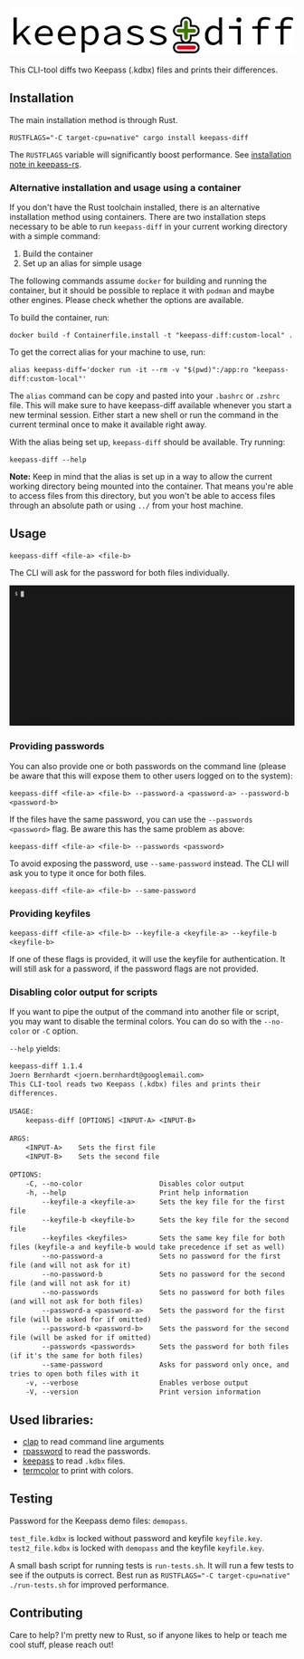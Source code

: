 <p align="center" style="text-align: center;">
  <img src="keepass-diff.svg" alt="keepass-diff" />
</p>

This CLI-tool diffs two Keepass (.kdbx) files and prints their differences.

## Installation

The main installation method is through Rust.

```
RUSTFLAGS="-C target-cpu=native" cargo install keepass-diff
```

The `RUSTFLAGS` variable will significantly boost performance. See
[installation note in keepass-rs](https://github.com/sseemayer/keepass-rs#installation).

### Alternative installation and usage using a container

If you don't have the Rust toolchain installed, there is an alternative installation method using containers. There are two installation steps necessary to be able to run `keepass-diff` in your current working directory with a simple command:

1. Build the container
2. Set up an alias for simple usage

The following commands assume `docker` for building and running the container, but it should be possible to replace it with `podman` and maybe other engines. Please check whether the options are available.

To build the container, run:

```
docker build -f Containerfile.install -t "keepass-diff:custom-local" .
```

To get the correct alias for your machine to use, run:

```
alias keepass-diff='docker run -it --rm -v "$(pwd)":/app:ro "keepass-diff:custom-local"'
```

The `alias` command can be copy and pasted into your `.bashrc` or `.zshrc` file. This will make sure to have keepass-diff available whenever you start a new terminal session. Either start a new shell or run the command in the current terminal once to make it available right away.

With the alias being set up, `keepass-diff` should be available. Try running:

```
keepass-diff --help
```

**Note:** Keep in mind that the alias is set up in a way to allow the current working directory being mounted into the container. That means you're able to access files from this directory, but you won't be able to access files through an absolute path or using `../` from your host machine.

## Usage

```
keepass-diff <file-a> <file-b>
```

The CLI will ask for the password for both files individually.

![Example Screencast](screencast.gif)

### Providing passwords

You can also provide one or both passwords on the command line (please be aware
that this will expose them to other users logged on to the system):

```
keepass-diff <file-a> <file-b> --password-a <password-a> --password-b <password-b>
```

If the files have the same password, you can use the `--passwords <password>`
flag. Be aware this has the same problem as above:

```
keepass-diff <file-a> <file-b> --passwords <password>
```

To avoid exposing the password, use `--same-password` instead. The CLI will ask
you to type it once for both files.

```
keepass-diff <file-a> <file-b> --same-password
```

### Providing keyfiles

```
keepass-diff <file-a> <file-b> --keyfile-a <keyfile-a> --keyfile-b <keyfile-b>
```

If one of these flags is provided, it will use the keyfile for authentication.
It will still ask for a password, if the password flags are not provided.

### Disabling color output for scripts

If you want to pipe the output of the command into another file or script, you
may want to disable the terminal colors. You can do so with the `--no-color` or
`-C` option.

`--help` yields:

```
keepass-diff 1.1.4
Joern Bernhardt <joern.bernhardt@googlemail.com>
This CLI-tool reads two Keepass (.kdbx) files and prints their differences.

USAGE:
    keepass-diff [OPTIONS] <INPUT-A> <INPUT-B>

ARGS:
    <INPUT-A>    Sets the first file
    <INPUT-B>    Sets the second file

OPTIONS:
    -C, --no-color                   Disables color output
    -h, --help                       Print help information
        --keyfile-a <keyfile-a>      Sets the key file for the first file
        --keyfile-b <keyfile-b>      Sets the key file for the second file
        --keyfiles <keyfiles>        Sets the same key file for both files (keyfile-a and keyfile-b would take precedence if set as well)
        --no-password-a              Sets no password for the first file (and will not ask for it)
        --no-password-b              Sets no password for the second file (and will not ask for it)
        --no-passwords               Sets no password for both files (and will not ask for both files)
        --password-a <password-a>    Sets the password for the first file (will be asked for if omitted)
        --password-b <password-b>    Sets the password for the second file (will be asked for if omitted)
        --passwords <passwords>      Sets the password for both files (if it's the same for both files)
        --same-password              Asks for password only once, and tries to open both files with it
    -v, --verbose                    Enables verbose output
    -V, --version                    Print version information
```

## Used libraries:

- [clap](https://clap.rs/) to read command line arguments
- [rpassword](https://github.com/conradkdotcom/rpassword) to read the passwords.
- [keepass](https://github.com/sseemayer/keepass-rs) to read `.kdbx` files.
- [termcolor](https://github.com/BurntSushi/termcolor) to print with colors.

## Testing

Password for the Keepass demo files: `demopass`.

`test_file.kdbx` is locked without password and keyfile `keyfile.key`.
`test2_file.kdbx` is locked with `demopass` and the keyfile `keyfile.key`.

A small bash script for running tests is `run-tests.sh`. It will run a few tests
to see if the outputs is correct. Best run as
`RUSTFLAGS="-C target-cpu=native" ./run-tests.sh` for improved performance.

## Contributing

Care to help? I'm pretty new to Rust, so if anyone likes to help or teach me
cool stuff, please reach out!
